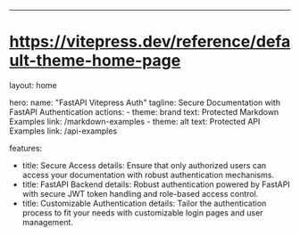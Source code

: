 ---
# https://vitepress.dev/reference/default-theme-home-page
layout: home

hero:
  name: "FastAPI Vitepress Auth"
  tagline: Secure Documentation with FastAPI Authentication
  actions:
    - theme: brand
      text: Protected Markdown Examples
      link: /markdown-examples
    - theme: alt
      text: Protected API Examples
      link: /api-examples

features:
  - title: Secure Access
    details: Ensure that only authorized users can access your documentation with robust authentication mechanisms.
  - title: FastAPI Backend
    details: Robust authentication powered by FastAPI with secure JWT token handling and role-based access control.
  - title: Customizable Authentication
    details: Tailor the authentication process to fit your needs with customizable login pages and user management.

